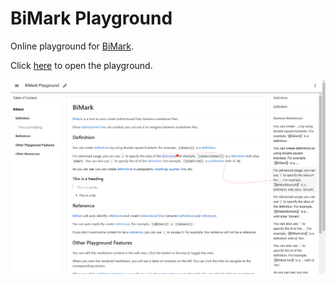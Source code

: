 # BiMark Playground

Online playground for [BiMark](https://github.com/DiscreteTom/bimark).

Click [here](https://discretetom.github.io/bimark-playground/) to open the playground.

![](./img/0.png)
